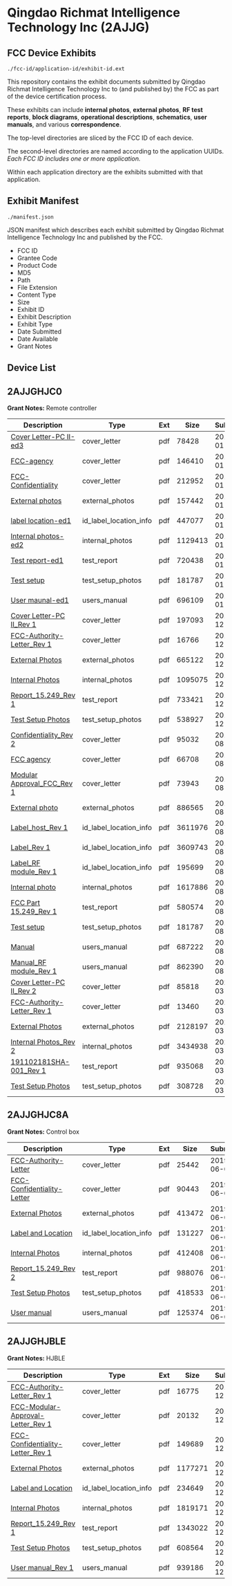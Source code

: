 # Qingdao Richmat Intelligence Technology Inc (2AJJG)
## FCC Device Exhibits

```
./fcc-id/application-id/exhibit-id.ext
```

This repository contains the exhibit documents submitted by Qingdao Richmat Intelligence Technology Inc to (and published by) the FCC as part of the device certification process.

These exhibits can include **internal photos**, **external photos**, **RF test reports**, **block diagrams**, **operational descriptions**, **schematics**, **user manuals**, and various **correspondence**.

The top-level directories are sliced by the FCC ID of each device.

The second-level directories are named according to the application UUIDs. *Each FCC ID includes one or more application.*

Within each application directory are the exhibits submitted with that application. 

## Exhibit Manifest

```
./manifest.json
```

JSON manifest which describes each exhibit submitted by Qingdao Richmat Intelligence Technology Inc and published by the FCC.

- FCC ID
- Grantee Code
- Product Code
- MD5
- Path
- File Extension
- Content Type
- Size
- Exhibit ID
- Exhibit Description
- Exhibit Type
- Date Submitted
- Date Available
- Grant Notes

## Device List
## 2AJJGHJC0
**Grant Notes:** Remote controller

| Description | Type | Ext | Size | Submitted | Available |
| ----------- | ---- | --- | ---- | --------- | --------- |
| [Cover Letter-PC II-ed3](2AJJGHJC0/b2ba0701805caf07b053f8c91a25025f/3722990.pdf) | cover_letter | pdf | 78428 | 2018-01-22 | 2018-01-24 |
| [FCC-agency](2AJJGHJC0/b2ba0701805caf07b053f8c91a25025f/3722994.pdf) | cover_letter | pdf | 146410 | 2018-01-22 | 2018-01-24 |
| [FCC-Confidentiality](2AJJGHJC0/b2ba0701805caf07b053f8c91a25025f/3722998.pdf) | cover_letter | pdf | 212952 | 2018-01-22 | 2018-01-24 |
| [External photos](2AJJGHJC0/b2ba0701805caf07b053f8c91a25025f/3723023.pdf) | external_photos | pdf | 157442 | 2018-01-22 | 2018-01-24 |
| [label location-ed1](2AJJGHJC0/b2ba0701805caf07b053f8c91a25025f/3723034.pdf) | id_label_location_info | pdf | 447077 | 2018-01-22 | 2018-01-24 |
| [Internal photos-ed2](2AJJGHJC0/b2ba0701805caf07b053f8c91a25025f/3723029.pdf) | internal_photos | pdf | 1129413 | 2018-01-22 | 2018-01-24 |
| [Test report-ed1](2AJJGHJC0/b2ba0701805caf07b053f8c91a25025f/3723050.pdf) | test_report | pdf | 720438 | 2018-01-22 | 2018-01-24 |
| [Test setup](2AJJGHJC0/b2ba0701805caf07b053f8c91a25025f/3111150.pdf) | test_setup_photos | pdf | 181787 | 2018-01-22 | 2018-01-24 |
| [User maunal-ed1](2AJJGHJC0/b2ba0701805caf07b053f8c91a25025f/3723054.pdf) | users_manual | pdf | 696109 | 2018-01-22 | 2018-01-24 |
| [Cover Letter-PC II_Rev 1](2AJJGHJC0/16381d15588f626c5916546ec11f6450/4123193.pdf) | cover_letter | pdf | 197093 | 2018-12-29 | 2018-12-29 |
| [FCC-Authority-Letter_Rev 1](2AJJGHJC0/16381d15588f626c5916546ec11f6450/4123194.pdf) | cover_letter | pdf | 16766 | 2018-12-29 | 2018-12-29 |
| [External Photos](2AJJGHJC0/16381d15588f626c5916546ec11f6450/4123195.pdf) | external_photos | pdf | 665122 | 2018-12-29 | 2018-12-29 |
| [Internal Photos](2AJJGHJC0/16381d15588f626c5916546ec11f6450/4123196.pdf) | internal_photos | pdf | 1095075 | 2018-12-29 | 2018-12-29 |
| [Report_15.249_Rev 1](2AJJGHJC0/16381d15588f626c5916546ec11f6450/4123197.pdf) | test_report | pdf | 733421 | 2018-12-29 | 2018-12-29 |
| [Test Setup Photos](2AJJGHJC0/16381d15588f626c5916546ec11f6450/4123198.pdf) | test_setup_photos | pdf | 538927 | 2018-12-29 | 2018-12-29 |
| [Confidentiality_Rev 2](2AJJGHJC0/ec16273c93a28c074246ce02c6d17148/3111094.pdf) | cover_letter | pdf | 95032 | 2016-08-25 | 2016-08-25 |
| [FCC agency](2AJJGHJC0/ec16273c93a28c074246ce02c6d17148/3111095.pdf) | cover_letter | pdf | 66708 | 2016-08-25 | 2016-08-25 |
| [Modular Approval_FCC_Rev 1](2AJJGHJC0/ec16273c93a28c074246ce02c6d17148/3111096.pdf) | cover_letter | pdf | 73943 | 2016-08-25 | 2016-08-25 |
| [External photo](2AJJGHJC0/ec16273c93a28c074246ce02c6d17148/3111097.pdf) | external_photos | pdf | 886565 | 2016-08-25 | 2016-08-25 |
| [Label_host_Rev 1](2AJJGHJC0/ec16273c93a28c074246ce02c6d17148/3111113.pdf) | id_label_location_info | pdf | 3611976 | 2016-08-25 | 2016-08-25 |
| [Label_Rev 1](2AJJGHJC0/ec16273c93a28c074246ce02c6d17148/3111136.pdf) | id_label_location_info | pdf | 3609743 | 2016-08-25 | 2016-08-25 |
| [Label_RF module_Rev 1](2AJJGHJC0/ec16273c93a28c074246ce02c6d17148/3111137.pdf) | id_label_location_info | pdf | 195699 | 2016-08-25 | 2016-08-25 |
| [Internal photo](2AJJGHJC0/ec16273c93a28c074246ce02c6d17148/3111109.pdf) | internal_photos | pdf | 1617886 | 2016-08-25 | 2016-08-25 |
| [FCC Part 15.249_Rev 1](2AJJGHJC0/ec16273c93a28c074246ce02c6d17148/3111146.pdf) | test_report | pdf | 580574 | 2016-08-25 | 2016-08-25 |
| [Test setup](2AJJGHJC0/ec16273c93a28c074246ce02c6d17148/3111150.pdf) | test_setup_photos | pdf | 181787 | 2016-08-25 | 2016-08-25 |
| [Manual](2AJJGHJC0/ec16273c93a28c074246ce02c6d17148/3111156.pdf) | users_manual | pdf | 687222 | 2016-08-25 | 2016-08-25 |
| [Manual_RF module_Rev 1](2AJJGHJC0/ec16273c93a28c074246ce02c6d17148/3111157.pdf) | users_manual | pdf | 862390 | 2016-08-25 | 2016-08-25 |
| [Cover Letter-PC II_Rev 2](2AJJGHJC0/99ebf2aa26da7f0ab22fe66255d7e6df/4651622.pdf) | cover_letter | pdf | 85818 | 2020-03-16 | 2020-03-16 |
| [FCC-Authority-Letter_Rev 1](2AJJGHJC0/99ebf2aa26da7f0ab22fe66255d7e6df/4651623.pdf) | cover_letter | pdf | 13460 | 2020-03-16 | 2020-03-16 |
| [External Photos](2AJJGHJC0/99ebf2aa26da7f0ab22fe66255d7e6df/4651624.pdf) | external_photos | pdf | 2128197 | 2020-03-16 | 2020-03-16 |
| [Internal Photos_Rev 2](2AJJGHJC0/99ebf2aa26da7f0ab22fe66255d7e6df/4651625.pdf) | internal_photos | pdf | 3434938 | 2020-03-16 | 2020-03-16 |
| [191102181SHA-001_Rev 1](2AJJGHJC0/99ebf2aa26da7f0ab22fe66255d7e6df/4651626.pdf) | test_report | pdf | 935068 | 2020-03-16 | 2020-03-16 |
| [Test Setup Photos](2AJJGHJC0/99ebf2aa26da7f0ab22fe66255d7e6df/4651627.pdf) | test_setup_photos | pdf | 308728 | 2020-03-16 | 2020-03-16 |
## 2AJJGHJC8A
**Grant Notes:** Control box

| Description | Type | Ext | Size | Submitted | Available |
| ----------- | ---- | --- | ---- | --------- | --------- |
| [FCC-Authority-Letter](2AJJGHJC8A/96f4a6fcc1e081c744b445328189c4c3/4303695.pdf) | cover_letter | pdf | 25442 | 2019-06-02 | 2019-06-03 |
| [FCC-Confidentiality-Letter](2AJJGHJC8A/96f4a6fcc1e081c744b445328189c4c3/4303696.pdf) | cover_letter | pdf | 90443 | 2019-06-02 | 2019-06-03 |
| [External Photos](2AJJGHJC8A/96f4a6fcc1e081c744b445328189c4c3/4303697.pdf) | external_photos | pdf | 413472 | 2019-06-02 | 2019-06-03 |
| [Label and Location](2AJJGHJC8A/96f4a6fcc1e081c744b445328189c4c3/4303699.pdf) | id_label_location_info | pdf | 131227 | 2019-06-02 | 2019-06-03 |
| [Internal Photos](2AJJGHJC8A/96f4a6fcc1e081c744b445328189c4c3/4303698.pdf) | internal_photos | pdf | 412408 | 2019-06-02 | 2019-06-03 |
| [Report_15.249_Rev 2](2AJJGHJC8A/96f4a6fcc1e081c744b445328189c4c3/4303704.pdf) | test_report | pdf | 988076 | 2019-06-02 | 2019-06-03 |
| [Test Setup Photos](2AJJGHJC8A/96f4a6fcc1e081c744b445328189c4c3/4303705.pdf) | test_setup_photos | pdf | 418533 | 2019-06-02 | 2019-06-03 |
| [User manual](2AJJGHJC8A/96f4a6fcc1e081c744b445328189c4c3/4303706.pdf) | users_manual | pdf | 125374 | 2019-06-02 | 2019-06-03 |
## 2AJJGHJBLE
**Grant Notes:** HJBLE

| Description | Type | Ext | Size | Submitted | Available |
| ----------- | ---- | --- | ---- | --------- | --------- |
| [FCC-Authority-Letter_Rev 1](2AJJGHJBLE/7f4407069df826c9d1e1888d68bfdcd8/4122997.pdf) | cover_letter | pdf | 16775 | 2018-12-29 | 2018-12-29 |
| [FCC-Modular-Approval-Letter_Rev 1](2AJJGHJBLE/7f4407069df826c9d1e1888d68bfdcd8/4122998.pdf) | cover_letter | pdf | 20132 | 2018-12-29 | 2018-12-29 |
| [FCC-Confidentiality-Letter_Rev 1](2AJJGHJBLE/7f4407069df826c9d1e1888d68bfdcd8/4123230.pdf) | cover_letter | pdf | 149689 | 2018-12-29 | 2018-12-29 |
| [External Photos](2AJJGHJBLE/7f4407069df826c9d1e1888d68bfdcd8/4122999.pdf) | external_photos | pdf | 1177271 | 2018-12-29 | 2018-12-29 |
| [Label and Location](2AJJGHJBLE/7f4407069df826c9d1e1888d68bfdcd8/4123001.pdf) | id_label_location_info | pdf | 234649 | 2018-12-29 | 2018-12-29 |
| [Internal Photos](2AJJGHJBLE/7f4407069df826c9d1e1888d68bfdcd8/4123000.pdf) | internal_photos | pdf | 1819171 | 2018-12-29 | 2018-12-29 |
| [Report_15.249_Rev 1](2AJJGHJBLE/7f4407069df826c9d1e1888d68bfdcd8/4123004.pdf) | test_report | pdf | 1343022 | 2018-12-29 | 2018-12-29 |
| [Test Setup Photos](2AJJGHJBLE/7f4407069df826c9d1e1888d68bfdcd8/4123005.pdf) | test_setup_photos | pdf | 608564 | 2018-12-29 | 2018-12-29 |
| [User manual_Rev 1](2AJJGHJBLE/7f4407069df826c9d1e1888d68bfdcd8/4123006.pdf) | users_manual | pdf | 939186 | 2018-12-29 | 2018-12-29 |
